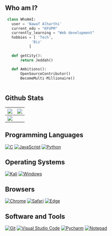 ## Who am I?

 ```python
  class WhoAmI:
    user = 'Nawaf Alharthi'
	current_edu = "KFUPM"
    currently_learning = "Web development"
	hobbies = [ 'Tech',
			 'Biz'
			]
	
	def getCity():
		return Jeddah()
	
	def Ambitions():
		OpenSourceContributor()
		BecomeMulti-Millionaire()
	
 ```

 
## Github Stats

<img src="https://github-readme-stats.vercel.app/api?username=NawafAlharthi&&show_icons=true&count_private=true&theme=github_dark">|<img src="https://github-readme-streak-stats.herokuapp.com/?user=NawafAlharthi&theme=blueberry_duo"/>
|---|---|
<img src="https://github-readme-stats.vercel.app/api/top-langs/?username=NawafAlharthi&layout=compact&theme=github_dark"/>|

## Programming Languages

<p>
    <a href="#"><img alt="C" src="https://img.shields.io/badge/C%20-%232370ED.svg?logo=c&logoColor=white"></a>
    <a href="#"><img alt="JavaScript" src="https://img.shields.io/badge/JavaScript%20-%23F7DF1E.svg?logo=javascript&logoColor=black"></a>
    <a href="#"><img alt="Python" src="https://img.shields.io/badge/Python-%1000.svg?logo=python&logoColor=white"></a>
</p>



## Operating Systems
<p>
	<a href="#"><img alt="Kali" src="https://img.shields.io/badge/Kali_Linux-557C94?logo=kali-linux&logoColor=white"></a>
	<a href="#"><img alt="Windows" src="https://img.shields.io/badge/Windows-0078D6?logo=windows&logoColor=white"></a>
	
</p>

## Browsers
<p>
	<a href="#"><img alt="Chrome" src="https://img.shields.io/badge/Google_chrome-4285F4?logo=Google-Chrome&logoColor=white"></a>
	<a href="#"><img alt="Safari" src="https://img.shields.io/badge/Safari-FF1B2D?logo=Safari&logoColor=white"></a>
	<a href="#"><img alt="Edge" src="https://img.shields.io/badge/Microsoft_Edge-0078D7?logo=Microsoft-edge&logoColor=white"></a>
</p>


## Software and Tools
<p>
  <a href="#"><img alt="Git" src="https://img.shields.io/badge/Git%20-%23F05033.svg?logo=git&logoColor=white"></a>
  <a href="#"><img alt="Visual Studio Code" src="https://img.shields.io/badge/Visual%20Studio%20Code-0078d7.svg?logo=visual-studio-code&logoColor=white"></a>
  <a href="#"><img alt="Pycharm" src="https://img.shields.io/badge/pycharm-143?logo=pycharm&logoColor=black&color=green&labelColor=green"></a>
	<a href="#"><img alt="Notepad" src="https://img.shields.io/badge/Notepad++-90E59A.svg?logo=notepad%2B%2B&logoColor=black"></a>
</p>
